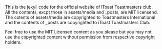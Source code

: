 This is the jekyll code for the official website of iToast Toastmasters club. All the contents, excpt those in assets/media and \_posts, are MIT licensend. The cotents of assets/media are copyrighted to Toastmasters International and the contents of \_posts are copyrighted to iToast Toastmasters Club.

Feel free to use the MIT Licensed content as you please but you may not use the copyrighted content without permission from respective copyright holders.
